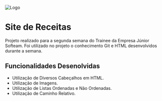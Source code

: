 ![Logo](https://i.pinimg.com/originals/47/96/91/4796910ed794704892375059b68abff4.jpg)

# Site de Receitas

Projeto realizado para a segunda semana do Trainee da Empresa Júnior Softeam. Foi utilizado no projeto o conhecimento Git e HTML desenvolvidos durante a semana. 


## Funcionalidades Desenolvidas

* Utilização de Diversos Cabeçalhos em HTML. 
* Utilização de Imagens.
* Utilização de Listas Ordenadas e Não Ordenadas.
* Utilização de Caminho Relativo.  
